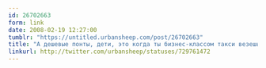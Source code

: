```yaml
---
id: 26702663
form: link
date: 2008-02-19 12:27:00
tumblr: "https://untitled.urbansheep.com/post/26702663"
title: "А дешевые понты, дети, это когда ты бизнес-классом такси везешь домой два мешка шпатлевки и канистру грунтовки на пять литров. Впрочем, так быстрее. (729761472)"
linkurl: http://twitter.com/urbansheep/statuses/729761472
---
```


